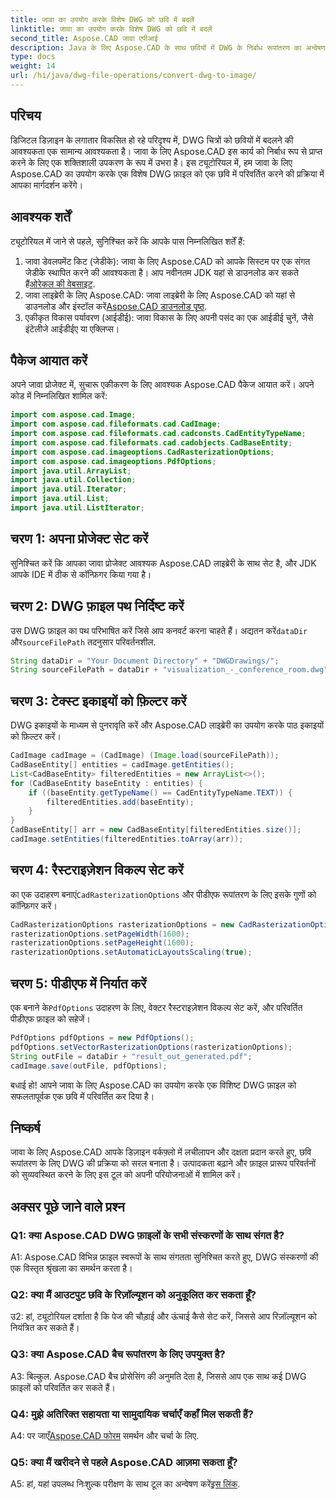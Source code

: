 ```yaml
---
title: जावा का उपयोग करके विशेष DWG को छवि में बदलें
linktitle: जावा का उपयोग करके विशेष DWG को छवि में बदलें
second_title: Aspose.CAD जावा एपीआई
description: Java के लिए Aspose.CAD के साथ छवियों में DWG के निर्बाध रूपांतरण का अन्वेषण करें। कुशल फ़ाइल स्वरूप परिवर्तनों के लिए हमारी चरण-दर-चरण मार्गदर्शिका का पालन करें।
type: docs
weight: 14
url: /hi/java/dwg-file-operations/convert-dwg-to-image/
---
```

## परिचय

डिजिटल डिज़ाइन के लगातार विकसित हो रहे परिदृश्य में, DWG चित्रों को छवियों में बदलने की आवश्यकता एक सामान्य आवश्यकता है। जावा के लिए Aspose.CAD इस कार्य को निर्बाध रूप से प्राप्त करने के लिए एक शक्तिशाली उपकरण के रूप में उभरा है। इस ट्यूटोरियल में, हम जावा के लिए Aspose.CAD का उपयोग करके एक विशेष DWG फ़ाइल को एक छवि में परिवर्तित करने की प्रक्रिया में आपका मार्गदर्शन करेंगे।

## आवश्यक शर्तें

ट्यूटोरियल में जाने से पहले, सुनिश्चित करें कि आपके पास निम्नलिखित शर्तें हैं:
1.  जावा डेवलपमेंट किट (जेडीके): जावा के लिए Aspose.CAD को आपके सिस्टम पर एक संगत जेडीके स्थापित करने की आवश्यकता है। आप नवीनतम JDK यहां से डाउनलोड कर सकते हैं[ओरेकल की वेबसाइट](https://www.oracle.com/java/technologies/javase-downloads.html).
2.  जावा लाइब्रेरी के लिए Aspose.CAD: जावा लाइब्रेरी के लिए Aspose.CAD को यहां से डाउनलोड और इंस्टॉल करें[Aspose.CAD डाउनलोड पृष्ठ](https://releases.aspose.com/cad/java/).
3. एकीकृत विकास पर्यावरण (आईडीई): जावा विकास के लिए अपनी पसंद का एक आईडीई चुनें, जैसे इंटेलीजे आईडीईए या एक्लिप्स।

## पैकेज आयात करें

अपने जावा प्रोजेक्ट में, सुचारू एकीकरण के लिए आवश्यक Aspose.CAD पैकेज आयात करें। अपने कोड में निम्नलिखित शामिल करें:

```java
import com.aspose.cad.Image;
import com.aspose.cad.fileformats.cad.CadImage;
import com.aspose.cad.fileformats.cad.cadconsts.CadEntityTypeName;
import com.aspose.cad.fileformats.cad.cadobjects.CadBaseEntity;
import com.aspose.cad.imageoptions.CadRasterizationOptions;
import com.aspose.cad.imageoptions.PdfOptions;
import java.util.ArrayList;
import java.util.Collection;
import java.util.Iterator;
import java.util.List;
import java.util.ListIterator;
```

## चरण 1: अपना प्रोजेक्ट सेट करें

सुनिश्चित करें कि आपका जावा प्रोजेक्ट आवश्यक Aspose.CAD लाइब्रेरी के साथ सेट है, और JDK आपके IDE में ठीक से कॉन्फ़िगर किया गया है।

## चरण 2: DWG फ़ाइल पथ निर्दिष्ट करें

उस DWG फ़ाइल का पथ परिभाषित करें जिसे आप कनवर्ट करना चाहते हैं। अद्यतन करें`dataDir` और`sourceFilePath` तदनुसार परिवर्तनशील.

```java
String dataDir = "Your Document Directory" + "DWGDrawings/";
String sourceFilePath = dataDir + "visualization_-_conference_room.dwg";
```

## चरण 3: टेक्स्ट इकाइयों को फ़िल्टर करें

DWG इकाइयों के माध्यम से पुनरावृति करें और Aspose.CAD लाइब्रेरी का उपयोग करके पाठ इकाइयों को फ़िल्टर करें।

```java
CadImage cadImage = (CadImage) (Image.load(sourceFilePath));
CadBaseEntity[] entities = cadImage.getEntities();
List<CadBaseEntity> filteredEntities = new ArrayList<>();
for (CadBaseEntity baseEntity : entities) {
    if ((baseEntity.getTypeName() == CadEntityTypeName.TEXT)) {
        filteredEntities.add(baseEntity);
    }
}
CadBaseEntity[] arr = new CadBaseEntity[filteredEntities.size()];
cadImage.setEntities(filteredEntities.toArray(arr));
```

## चरण 4: रैस्टराइज़ेशन विकल्प सेट करें

 का एक उदाहरण बनाएं`CadRasterizationOptions` और पीडीएफ रूपांतरण के लिए इसके गुणों को कॉन्फ़िगर करें।

```java
CadRasterizationOptions rasterizationOptions = new CadRasterizationOptions();
rasterizationOptions.setPageWidth(1600);
rasterizationOptions.setPageHeight(1600);
rasterizationOptions.setAutomaticLayoutsScaling(true);
```

## चरण 5: पीडीएफ में निर्यात करें

 एक बनाने के`PdfOptions` उदाहरण के लिए, वेक्टर रैस्टराइज़ेशन विकल्प सेट करें, और परिवर्तित पीडीएफ फ़ाइल को सहेजें।

```java
PdfOptions pdfOptions = new PdfOptions();
pdfOptions.setVectorRasterizationOptions(rasterizationOptions);
String outFile = dataDir + "result_out_generated.pdf";
cadImage.save(outFile, pdfOptions);
```

बधाई हो! आपने जावा के लिए Aspose.CAD का उपयोग करके एक विशिष्ट DWG फ़ाइल को सफलतापूर्वक एक छवि में परिवर्तित कर दिया है।

## निष्कर्ष

जावा के लिए Aspose.CAD आपके डिज़ाइन वर्कफ़्लो में लचीलापन और दक्षता प्रदान करते हुए, छवि रूपांतरण के लिए DWG की प्रक्रिया को सरल बनाता है। उत्पादकता बढ़ाने और फ़ाइल प्रारूप परिवर्तनों को सुव्यवस्थित करने के लिए इस टूल को अपनी परियोजनाओं में शामिल करें।

## अक्सर पूछे जाने वाले प्रश्न

### Q1: क्या Aspose.CAD DWG फ़ाइलों के सभी संस्करणों के साथ संगत है?

A1: Aspose.CAD विभिन्न फ़ाइल स्वरूपों के साथ संगतता सुनिश्चित करते हुए, DWG संस्करणों की एक विस्तृत श्रृंखला का समर्थन करता है।

### Q2: क्या मैं आउटपुट छवि के रिज़ॉल्यूशन को अनुकूलित कर सकता हूँ?

उ2: हां, ट्यूटोरियल दर्शाता है कि पेज की चौड़ाई और ऊंचाई कैसे सेट करें, जिससे आप रिज़ॉल्यूशन को नियंत्रित कर सकते हैं।

### Q3: क्या Aspose.CAD बैच रूपांतरण के लिए उपयुक्त है?

A3: बिल्कुल. Aspose.CAD बैच प्रोसेसिंग की अनुमति देता है, जिससे आप एक साथ कई DWG फ़ाइलों को परिवर्तित कर सकते हैं।

### Q4: मुझे अतिरिक्त सहायता या सामुदायिक चर्चाएँ कहाँ मिल सकती हैं?

 A4: पर जाएँ[Aspose.CAD फोरम](https://forum.aspose.com/c/cad/19) समर्थन और चर्चा के लिए.

### Q5: क्या मैं खरीदने से पहले Aspose.CAD आज़मा सकता हूँ?

 A5: हां, यहां उपलब्ध निःशुल्क परीक्षण के साथ टूल का अन्वेषण करें[इस लिंक](https://releases.aspose.com/).